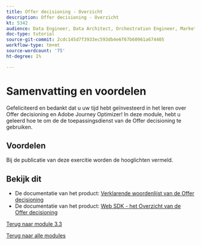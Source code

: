 ```yaml
---
title: Offer decisioning - Overzicht
description: Offer decisioning - Overzicht
kt: 5342
audience: Data Engineer, Data Architect, Orchestration Engineer, Marketer
doc-type: tutorial
source-git-commit: 2cdc145d7f3933ec593db4e6f67b60961a674405
workflow-type: tm+mt
source-wordcount: '75'
ht-degree: 1%

---
```


# Samenvatting en voordelen

Gefeliciteerd en bedankt dat u uw tijd hebt geïnvesteerd in het leren over Offer decisioning en Adobe Journey Optimizer!
In deze module, hebt u geleerd hoe te om de de toepassingsdienst van de Offer decisioning te gebruiken.

## Voordelen

Bij de publicatie van deze exercitie worden de hooglichten vermeld.

## Bekijk dit

- De documentatie van het product: [ Verklarende woordenlijst van de Offer decisioning ](https://experienceleague.adobe.com/docs/journey-optimizer/using/offer-decisioniong/get-started-decision/starting-offer-decisioning.html#glossary?lang=nl-NL)
- De documentatie van het product: [ Web SDK - het Overzicht van de Offer decisioning ](https://experienceleague.adobe.com/docs/experience-platform/edge/personalization/offer-decisioning/offer-decisioning-overview.html?lang=nl-NL)

[Terug naar module 3.3](./offer-decisioning.md)

[Terug naar alle modules](../../../overview.md)
